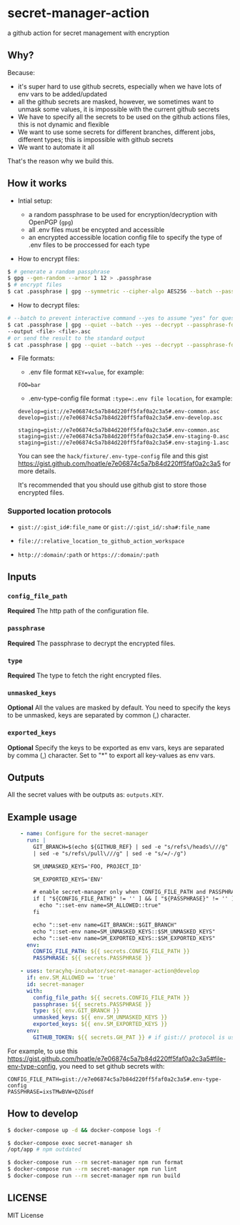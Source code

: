 # secret-manager-action

a github action for secret management with encryption

## Why?

Because:

- it's super hard to use github secrets, especially when we have lots of env vars to be added/updated
- all the github secrets are masked, however, we sometimes want to unmask some values, it is
  impossible with the current github secrets
- We have to specify all the secrets to be used on the github actions files, this is not dynamic and flexible
- We want to use some secrets for different branches, different jobs, different types; this is impossible
  with github secrets
- We want to automate it all

That's the reason why we build this.

## How it works

- Intial setup:
  + a random passphrase to be used for encryption/decryption with OpenPGP (`gpg`)
  + all .env files must be encypted and accessible
  + an encrypted accessible location config file to specify the type of .env files to be proccessed
    for each type

- How to encrypt files:

```bash
$ # generate a random passphrase
$ gpg --gen-random --armor 1 12 > .passphrase
$ # encrypt files
$ cat .passphrase | gpg --symmetric --cipher-algo AES256 --batch --passphrase-fd 0 --armor <file>
```

- How to decrypt files:

```bash
# --batch to prevent interactive command --yes to assume "yes" for questions
$ cat .passphrase | gpg --quiet --batch --yes --decrypt --passphrase-fd=0 \
--output <file> <file>.asc
# or send the result to the standard output
$ cat .passphrase | gpg --quiet --batch --yes --decrypt --passphrase-fd=0 <file>.asc
```

- File formats:
  + .env file format `KEY=value`, for example:
  ```
  FOO=bar
  ```
  + .env-type-config file format `:type=:.env file location`, for example:

  ```
  develop=gist://e7e06874c5a7b84d220ff5faf0a2c3a5#.env-common.asc
  develop=gist://e7e06874c5a7b84d220ff5faf0a2c3a5#.env-develop.asc

  staging=gist://e7e06874c5a7b84d220ff5faf0a2c3a5#.env-common.asc
  staging=gist://e7e06874c5a7b84d220ff5faf0a2c3a5#.env-staging-0.asc
  staging=gist://e7e06874c5a7b84d220ff5faf0a2c3a5#.env-staging-1.asc
  ```

  You can see the `hack/fixture/.env-type-config` file and this gist https://gist.github.com/hoatle/e7e06874c5a7b84d220ff5faf0a2c3a5 for more details.

  It's recommended that you should use github gist to store those encrypted files.


### Supported location protocols

- `gist://:gist_id#:file_name` or `gist://:gist_id/:sha#:file_name`

- `file://:relative_location_to_github_action_workspace`

- `http://:domain/:path` or `https://:domain/:path`


## Inputs

### `config_file_path`

**Required** The http path of the configuration file.

### `passphrase`

**Required** The passphrase to decrypt the encrypted files.

### `type`

**Required** The type to fetch the right encrypted files.

### `unmasked_keys`

**Optional** All the values are masked by default. You need to specify the keys to be unmasked,
             keys are separated by common (,) character.

### `exported_keys`

**Optional**  Specify the keys to be exported as env vars, keys are separated by comma (,) character.
              Set to "\*" to export all key-values as env vars.

## Outputs

All the secret values with be outputs as: `outputs.KEY`.


## Example usage

```yaml
    - name: Configure for the secret-manager
      run: |
        GIT_BRANCH=$(echo ${GITHUB_REF} | sed -e "s/refs\/heads\///g" | sed -e "s/refs\/tags\///g" \
        | sed -e "s/refs\/pull\///g" | sed -e "s/=/-/g")

        SM_UNMASKED_KEYS='FOO, PROJECT_ID'

        SM_EXPORTED_KEYS='ENV'

        # enable secret-manager only when CONFIG_FILE_PATH and PASSPHRASE are configured
        if [ "${CONFIG_FILE_PATH}" != '' ] && [ "${PASSPHRASE}" != '' ]; then
          echo "::set-env name=SM_ALLOWED::true"
        fi

        echo "::set-env name=GIT_BRANCH::$GIT_BRANCH"
        echo "::set-env name=SM_UNMASKED_KEYS::$SM_UNMASKED_KEYS"
        echo "::set-env name=SM_EXPORTED_KEYS::$SM_EXPORTED_KEYS"
      env:
        CONFIG_FILE_PATH: ${{ secrets.CONFIG_FILE_PATH }}
        PASSPHRASE: ${{ secrets.PASSPHRASE }}

    - uses: teracyhq-incubator/secret-manager-action@develop
      if: env.SM_ALLOWED == 'true'
      id: secret-manager
      with:
        config_file_path: ${{ secrets.CONFIG_FILE_PATH }}
        passphrase: ${{ secrets.PASSPHRASE }}
        type: ${{ env.GIT_BRANCH }}
        unmasked_keys: ${{ env.SM_UNMASKED_KEYS }}
        exported_keys: ${{ env.SM_EXPORTED_KEYS }}
      env:
        GITHUB_TOKEN: ${{ secrets.GH_PAT }} # if gist:// protocol is used
```

For example, to use this https://gist.github.com/hoatle/e7e06874c5a7b84d220ff5faf0a2c3a5#file-env-type-config,
you need to set github secrets with:

```
CONFIG_FILE_PATH=gist://e7e06874c5a7b84d220ff5faf0a2c3a5#.env-type-config
PASSPHRASE=ixsTMwBVW+QZGsdf
```


## How to develop

```bash
$ docker-compose up -d && docker-compose logs -f
```

```bash
$ docker-compose exec secret-manager sh
/opt/app # npm outdated
```

```bash
$ docker-compose run --rm secret-manager npm run format
$ docker-compose run --rm secret-manager npm run lint
$ docker-compose run --rm secret-manager npm run build
```

## LICENSE

MIT License
